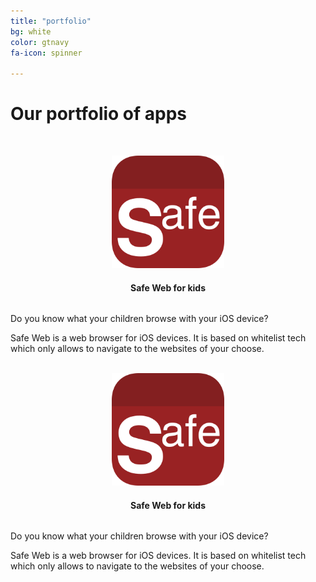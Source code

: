 ```yaml
---
title: "portfolio"
bg: white
color: gtnavy
fa-icon: spinner

---
```


# Our portfolio of apps
&nbsp;

<div class="container">
<div class="row">
  <div class="column small" align="center">
	<a href="http://safeweb.bobgoo.com"><img width="180" src="img/Icon-Safe-Web-for-kids-512.png" alt="" title="" /></a><br>
	<h4>Safe Web for kids</h4>
  </div>
  <div class="column big" align="left">
    <p>Do you know what your children browse with your iOS device?</p>
	<p>Safe Web is a web browser for iOS devices. It is based on whitelist tech which 
	only allows to navigate to the websites of your choose.</p>
  </div>
</div>
&nbsp;
<div class="row">
  <div class="column small" align="center">
	<a href="http://safeweb.bobgoo.com"><img width="180" src="img/Icon-Safe-Web-for-kids-512.png" alt="" title="" /></a><br>
	<h4>Safe Web for kids</h4>
  </div>
  <div class="column big" align="left">
    <p>Do you know what your children browse with your iOS device?</p>
	<p>Safe Web is a web browser for iOS devices. It is based on whitelist tech which 
	only allows to navigate to the websites of your choose.</p>
  </div>
</div>
</div>